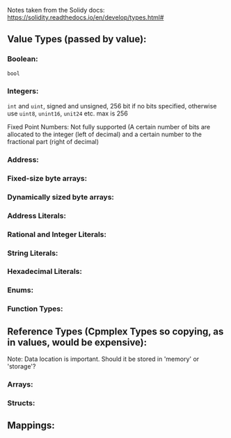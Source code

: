Notes taken from the Solidy docs: https://solidity.readthedocs.io/en/develop/types.html#

## Value Types (passed by value):
### Boolean: 
`bool`

### Integers: 
`int` and `uint`, signed and unsigned, 256 bit if no bits specified, otherwise use `uint8`, `unint16`, `unit24` etc. max is 256

Fixed Point Numbers: Not fully supported (A certain number of bits are allocated to the integer (left of decimal) and a certain number to the fractional part (right of decimal)

### Address:

### Fixed-size byte arrays:

### Dynamically sized byte arrays:

### Address Literals:

### Rational and Integer Literals:

### String Literals:

### Hexadecimal Literals:

### Enums: 

### Function Types:


## Reference Types (Cpmplex Types so copying, as in values, would be expensive):
Note: Data location is important. Should it be stored in 'memory' or 'storage'?

### Arrays:

### Structs:

## Mappings:



